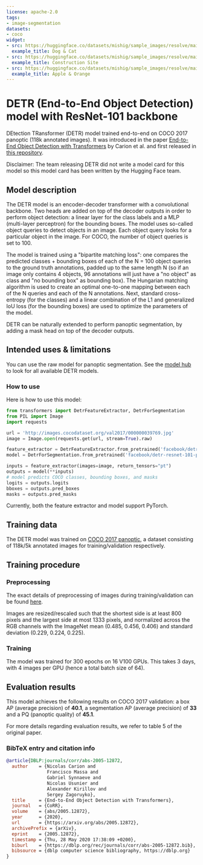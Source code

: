 ```yaml
---
license: apache-2.0
tags:
- image-segmentation
datasets:
- coco
widget:
- src: https://huggingface.co/datasets/mishig/sample_images/resolve/main/dog-cat.jpg
  example_title: Dog & Cat
- src: https://huggingface.co/datasets/mishig/sample_images/resolve/main/construction-site.jpg
  example_title: Construction Site
- src: https://huggingface.co/datasets/mishig/sample_images/resolve/main/apple-orange.jpg
  example_title: Apple & Orange
---
```


# DETR (End-to-End Object Detection) model with ResNet-101 backbone

DEtection TRansformer (DETR) model trained end-to-end on COCO 2017 panoptic (118k annotated images). It was introduced in the paper [End-to-End Object Detection with Transformers](https://arxiv.org/abs/2005.12872) by Carion et al. and first released in [this repository](https://github.com/facebookresearch/detr). 

Disclaimer: The team releasing DETR did not write a model card for this model so this model card has been written by the Hugging Face team.

## Model description

The DETR model is an encoder-decoder transformer with a convolutional backbone. Two heads are added on top of the decoder outputs in order to perform object detection: a linear layer for the class labels and a MLP (multi-layer perceptron) for the bounding boxes. The model uses so-called object queries to detect objects in an image. Each object query looks for a particular object in the image. For COCO, the number of object queries is set to 100. 

The model is trained using a "bipartite matching loss": one compares the predicted classes + bounding boxes of each of the N = 100 object queries to the ground truth annotations, padded up to the same length N (so if an image only contains 4 objects, 96 annotations will just have a "no object" as class and "no bounding box" as bounding box). The Hungarian matching algorithm is used to create an optimal one-to-one mapping between each of the N queries and each of the N annotations. Next, standard cross-entropy (for the classes) and a linear combination of the L1 and generalized IoU loss (for the bounding boxes) are used to optimize the parameters of the model.

DETR can be naturally extended to perform panoptic segmentation, by adding a mask head on top of the decoder outputs.

## Intended uses & limitations

You can use the raw model for panoptic segmentation. See the [model hub](https://huggingface.co/models?search=facebook/detr) to look for all available DETR models.

### How to use

Here is how to use this model:

```python
from transformers import DetrFeatureExtractor, DetrForSegmentation
from PIL import Image
import requests

url = 'http://images.cocodataset.org/val2017/000000039769.jpg'
image = Image.open(requests.get(url, stream=True).raw)

feature_extractor = DetrFeatureExtractor.from_pretrained('facebook/detr-resnet-101-panoptic')
model = DetrForSegmentation.from_pretrained('facebook/detr-resnet-101-panoptic')

inputs = feature_extractor(images=image, return_tensors="pt")
outputs = model(**inputs)
# model predicts COCO classes, bounding boxes, and masks
logits = outputs.logits
bboxes = outputs.pred_boxes
masks = outputs.pred_masks
```

Currently, both the feature extractor and model support PyTorch. 

## Training data

The DETR model was trained on [COCO 2017 panoptic](https://cocodataset.org/#download), a dataset consisting of 118k/5k annotated images for training/validation respectively. 

## Training procedure

### Preprocessing

The exact details of preprocessing of images during training/validation can be found [here](https://github.com/facebookresearch/detr/blob/master/datasets/coco_panoptic.py). 

Images are resized/rescaled such that the shortest side is at least 800 pixels and the largest side at most 1333 pixels, and normalized across the RGB channels with the ImageNet mean (0.485, 0.456, 0.406) and standard deviation (0.229, 0.224, 0.225).

### Training

The model was trained for 300 epochs on 16 V100 GPUs. This takes 3 days, with 4 images per GPU (hence a total batch size of 64).

## Evaluation results

This model achieves the following results on COCO 2017 validation: a box AP (average precision) of **40.1**, a segmentation AP (average precision) of **33** and a PQ (panoptic quality) of **45.1**.

For more details regarding evaluation results, we refer to table 5 of the original paper.

### BibTeX entry and citation info

```bibtex
@article{DBLP:journals/corr/abs-2005-12872,
  author    = {Nicolas Carion and
               Francisco Massa and
               Gabriel Synnaeve and
               Nicolas Usunier and
               Alexander Kirillov and
               Sergey Zagoruyko},
  title     = {End-to-End Object Detection with Transformers},
  journal   = {CoRR},
  volume    = {abs/2005.12872},
  year      = {2020},
  url       = {https://arxiv.org/abs/2005.12872},
  archivePrefix = {arXiv},
  eprint    = {2005.12872},
  timestamp = {Thu, 28 May 2020 17:38:09 +0200},
  biburl    = {https://dblp.org/rec/journals/corr/abs-2005-12872.bib},
  bibsource = {dblp computer science bibliography, https://dblp.org}
}
```